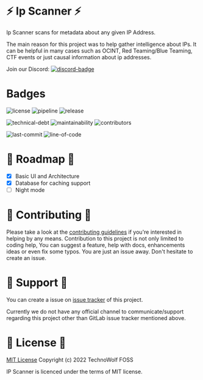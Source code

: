 # :zap: Ip Scanner :zap:

Ip Scanner scans for metadata about any given IP Address. 

The main reason for this project was to help gather intelligence about IPs. 
It can be helpful in many cases such as OCINT, Red Teaming/Blue Teaming, CTF events or just causal 
information about ip addresses.

Join our Discord: [![discord-badge](https://badgen.net/discord/members/HXs6AP4Dg9)](https://discord.gg/HXs6AP4Dg9)

# Badges
![license](https://badgen.net/gitlab/license/technowolf/ip-scanner)
![pipeline](https://gitlab.com/technowolf/ip-scanner/badges/main/pipeline.svg)
![release](https://badgen.net/gitlab/release/technowolf/ip-scanner)

![technical-debt](https://badgen.net/codeclimate/tech-debt/daksh7011/ip-scanner)
![maintainability](https://badgen.net/codeclimate/maintainability/daksh7011/ip-scanner)
![contributors](https://badgen.net/gitlab/contributors/technowolf/ip-scanner)

![last-commit](https://badgen.net/gitlab/last-commit/technowolf/ip-scanner)
![line-of-code](https://badgen.net/codeclimate/loc/daksh7011/ip-scanner)
# :round_pushpin: Roadmap :round_pushpin:

- [x] Basic UI and Architecture
- [x] Database for caching support
- [ ] Night mode

# :muscle: Contributing :muscle:
Please take a look at the [contributing guidelines](https://gitlab.com/technowolf/ip-scanner/-/blob/main/CONTRIBUTING.md) 
if you're interested in helping by any means. Contribution to this project is not only limited to 
coding help, You can suggest a feature, help with docs, enhancements ideas or even fix some typos. 
You are just an issue away. Don't hesitate to create an issue.

# :raised_hands: Support :raised_hands:
You can create a issue on [issue tracker](https://gitlab.com/technowolf/ip-scanner/-/issues) 
of this project.

Currently we do not have any official channel to communicate/support regarding this project other
than GitLab issue tracker mentioned above.

# :notebook: License :notebook:
[MIT License](https://gitlab.com/technowolf/ip-scanner/-/blob/main/LICENSE) Copyright (c) 2022 TechnoWolf FOSS

IP Scanner is licenced under the terms of MIT license.
